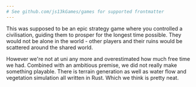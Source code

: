 ```yaml
---
# See github.com/js13kGames/games for supported frontmatter
---
```

This was supposed to be an epic strategy game where you controlled a civilisation, guiding them to prosper for the longest time possible. They would not be alone in the world - other players and their ruins would be scattered around the shared world.

However we're not at uni any more and overestimated how much free time we had. Combined with an ambitious premise, we did not really make something playable. There is terrain generation as well as water flow and vegetation simulation all written in Rust. Which we think is pretty neat.